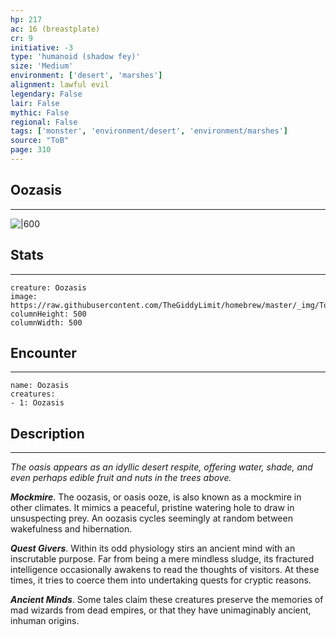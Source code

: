 ```yaml
---
hp: 217
ac: 16 (breastplate)
cr: 9
initiative: -3
type: 'humanoid (shadow fey)'    
size: 'Medium'
environment: ['desert', 'marshes']
alignment: lawful evil
legendary: False
lair: False
mythic: False
regional: False
tags: ['monster', 'environment/desert', 'environment/marshes']
source: "ToB"
page: 310
---
```


## Oozasis
---

![|600](https://raw.githubusercontent.com/TheGiddyLimit/homebrew/master/_img/ToB/Oozasis.webp)

## Stats
---

```statblock
creature: Oozasis
image: https://raw.githubusercontent.com/TheGiddyLimit/homebrew/master/_img/ToB/token/Oozasis.png
columnHeight: 500
columnWidth: 500
```

## Encounter
---

```encounter-table
name: Oozasis
creatures:
- 1: Oozasis
```

## Description
---
_The oasis appears as an idyllic desert respite, offering water, shade, and even perhaps edible fruit and nuts in the trees above._

**_Mockmire_**. The oozasis, or oasis ooze, is also known as a mockmire in other climates. It mimics a peaceful, pristine watering hole to draw in unsuspecting prey. An oozasis cycles seemingly at random between wakefulness and hibernation.

**_Quest Givers_**. Within its odd physiology stirs an ancient mind with an inscrutable purpose. Far from being a mere mindless sludge, its fractured intelligence occasionally awakens to read the thoughts of visitors. At these times, it tries to coerce them into undertaking quests for cryptic reasons.

**_Ancient Minds_**. Some tales claim these creatures preserve the memories of mad wizards from dead empires, or that they have unimaginably ancient, inhuman origins.






